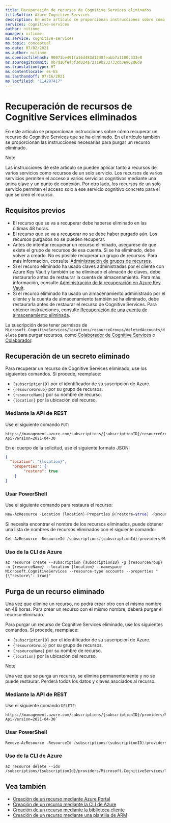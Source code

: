 ```yaml
---
title: Recuperación de recursos de Cognitive Services eliminados
titleSuffix: Azure Cognitive Services
description: En este artículo se proporcionan instrucciones sobre cómo recuperar un recurso de Cognitive Services eliminado.
services: cognitive-services
author: nitinme
manager: nitinme
ms.service: cognitive-services
ms.topic: conceptual
ms.date: 07/02/2021
ms.author: nitinme
ms.openlocfilehash: 90071be491fa16d483d1348feabb7a1180c333e8
ms.sourcegitcommit: 8b7d16fefcf3d024a72119b233733cb3e962d6d9
ms.translationtype: HT
ms.contentlocale: es-ES
ms.lasthandoff: 07/16/2021
ms.locfileid: "114297417"
---
```

# <a name="recover-deleted-cognitive-services-resources"></a>Recuperación de recursos de Cognitive Services eliminados

En este artículo se proporcionan instrucciones sobre cómo recuperar un recurso de Cognitive Services que se ha eliminado. En el artículo también se proporcionan las instrucciones necesarias para purgar un recurso eliminado.

> [!NOTE]
> Las instrucciones de este artículo se pueden aplicar tanto a recursos de varios servicios como recursos de un solo servicio. Los recursos de varios servicios permiten el acceso a varios servicios cognitivos mediante una única clave y un punto de conexión. Por otro lado, los recursos de un solo servicio permiten el acceso solo a ese servicio cognitivo concreto para el que se creó el recurso.

## <a name="prerequisites"></a>Requisitos previos

* El recurso que se va a recuperar debe haberse eliminado en las últimas 48 horas.
* El recurso que se va a recuperar no se debe haber purgado aún. Los recursos purgados no se pueden recuperar.
* Antes de intentar recuperar un recurso eliminado, asegúrese de que existe el grupo de recursos de esa cuenta. Si se ha eliminado, debe volver a crearlo. No es posible recuperar un grupo de recursos. Para más información, consulte  [Administración de grupos de recursos](../azure-resource-manager/management/manage-resource-groups-portal.md).
* Si el recurso eliminado ha usado claves administradas por el cliente con Azure Key Vault y también se ha eliminado el almacén de claves, debe restaurarlo antes de restaurar la cuenta de almacenamiento. Para más información, consulte [Administración de la recuperación en Azure Key Vault](../key-vault/general/key-vault-recovery.md).
* Si el recurso eliminado ha usado un almacenamiento administrado por el cliente y la cuenta de almacenamiento también se ha eliminado, debe restaurarla antes de restaurar el recurso de Cognitive Services. Para obtener instrucciones, consulte [Recuperación de una cuenta de almacenamiento eliminada](../storage/common/storage-account-recover.md).

La suscripción debe tener permisos de `Microsoft.CognitiveServices/locations/resourceGroups/deletedAccounts/delete` para purgar recursos, como [Colaborador de Cognitive Services](../role-based-access-control/built-in-roles.md#cognitive-services-contributor) o [Colaborador](../role-based-access-control/built-in-roles.md#contributor). 

## <a name="recover-a-deleted-resource"></a>Recuperación de un secreto eliminado 

Para recuperar un recurso de Cognitive Services eliminado, use los siguientes comandos. Si procede, reemplace:

* `{subscriptionID}` por el identificador de su suscripción de Azure.
* `{resourceGroup}` por su grupo de recursos.
* `{resourceName}` por su nombre de recurso.
* `{location}` por la ubicación del recurso.

### <a name="using-the-rest-api"></a>Mediante la API de REST

Use el siguiente comando `PUT`:

```rest-api
https://management.azure.com/subscriptions/{subscriptionID}/resourceGroups/{resourceGroup}/providers/Microsoft.CognitiveServices/accounts/{resourceName}?Api-Version=2021-04-30
```

En el cuerpo de la solicitud, use el siguiente formato JSON:

```json
{ 
  "location": "{location}", 
   "properties": { 
        "restore": true 
    } 
} 
```

### <a name="using-powershell"></a>Usar PowerShell

Use el siguiente comando para restaura el recurso: 

```powershell
New-AzResource -Location {location}-Properties @{restore=$true} -ResourceId /subscriptions/{subscriptionID}/resourceGroups/{resourceGroup}/providers/Microsoft.CognitiveServices/accounts/{resourceName}   -ApiVersion 2021-04-30 
```

Si necesita encontrar el nombre de los recursos eliminados, puede obtener una lista de nombres de recursos eliminados con el siguiente comando: 

```powershell
Get-AzResource -ResourceId /subscriptions/{subscriptionId}/providers/Microsoft.CognitiveServices/deletedAccounts -ApiVersion 2021-04-30 
```

### <a name="using-the-azure-cli"></a>Uso de la CLI de Azure

```azurecli-interactive
az resource create --subscription {subscriptionID} -g {resourceGroup} -n {resourceName} --location {location} --namespace Microsoft.CognitiveServices --resource-type accounts --properties "{\"restore\": true}"
```

## <a name="purge-a-deleted-resource"></a>Purga de un recurso eliminado 

Una vez que elimine un recurso, no podrá crear otro con el mismo nombre en 48 horas. Para crear un recurso con el mismo nombre, deberá purgar el recurso eliminado.

Para purgar un recurso de Cognitive Services eliminado, use los siguientes comandos. Si procede, reemplace:

* `{subscriptionID}` por el identificador de su suscripción de Azure.
* `{resourceGroup}` por su grupo de recursos.
* `{resourceName}` por su nombre de recurso.
* `{location}` por la ubicación del recurso.

> [!NOTE]
> Una vez que se purga un recurso, se elimina permanentemente y no se puede restaurar. Perderá todos los datos y claves asociados al recurso.

### <a name="using-the-rest-api"></a>Mediante la API de REST

Use el siguiente comando `DELETE`:

```rest-api
https://management.azure.com/subscriptions/{subscriptionID}/providers/Microsoft.CognitiveServices/locations/{location}/resourceGroups/{resourceGroup}/deletedAccounts/{resourceName}?Api-Version=2021-04-30`
```

### <a name="using-powershell"></a>Usar PowerShell

```powershell
Remove-AzResource -ResourceId /subscriptions/{subscriptionID}/providers/Microsoft.CognitiveServices/locations/{location}/resourceGroups/{resourceGroup}/deletedAccounts/{resourceName}  -ApiVersion 2021-04-30`
```

### <a name="using-the-azure-cli"></a>Uso de la CLI de Azure

```azurecli-interactive
az resource delete --ids /subscriptions/{subscriptionId}/providers/Microsoft.CognitiveServices/locations/{location}/resourceGroups/{resourceGroup}/deletedAccounts/{resourceName}
```

## <a name="see-also"></a>Vea también
* [Creación de un recurso mediante Azure Portal](cognitive-services-apis-create-account.md)
* [Creación de un recurso mediante la CLI de Azure](cognitive-services-apis-create-account-cli.md)
* [Creación de un recurso mediante la biblioteca cliente](cognitive-services-apis-create-account-client-library.md)
* [Creación de un recurso mediante una plantilla de ARM](create-account-resource-manager-template.md)
